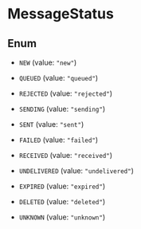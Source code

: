 

# MessageStatus

## Enum


* `NEW` (value: `"new"`)

* `QUEUED` (value: `"queued"`)

* `REJECTED` (value: `"rejected"`)

* `SENDING` (value: `"sending"`)

* `SENT` (value: `"sent"`)

* `FAILED` (value: `"failed"`)

* `RECEIVED` (value: `"received"`)

* `UNDELIVERED` (value: `"undelivered"`)

* `EXPIRED` (value: `"expired"`)

* `DELETED` (value: `"deleted"`)

* `UNKNOWN` (value: `"unknown"`)



